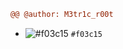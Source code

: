 ```diff
@@ @author: M3tr1c_r00t
```
- ![#f03c15](https://placehold.co/15x15/f03c15/f03c15.png) `#f03c15`
